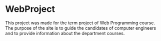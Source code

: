 # WebProject
This project was made for the term project of Web Programming course. 
The purpose of the site is to guide the candidates of computer engineers and to provide information about the department courses.
